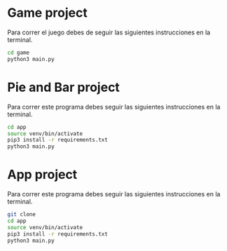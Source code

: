 # Game project

Para correr el juego debes de seguir las siguientes instrucciones en la terminal.

```sh
cd game
python3 main.py
```

# Pie and Bar project

Para correr este programa debes seguir las siguientes instrucciones en la terminal.

```sh
cd app
source venv/bin/activate
pip3 install -r requirements.txt
python3 main.py
```

# App project

Para correr este programa debes seguir las siguientes instrucciones en la terminal.

```sh
git clone
cd app
source venv/bin/activate
pip3 install -r requirements.txt
python3 main.py
```